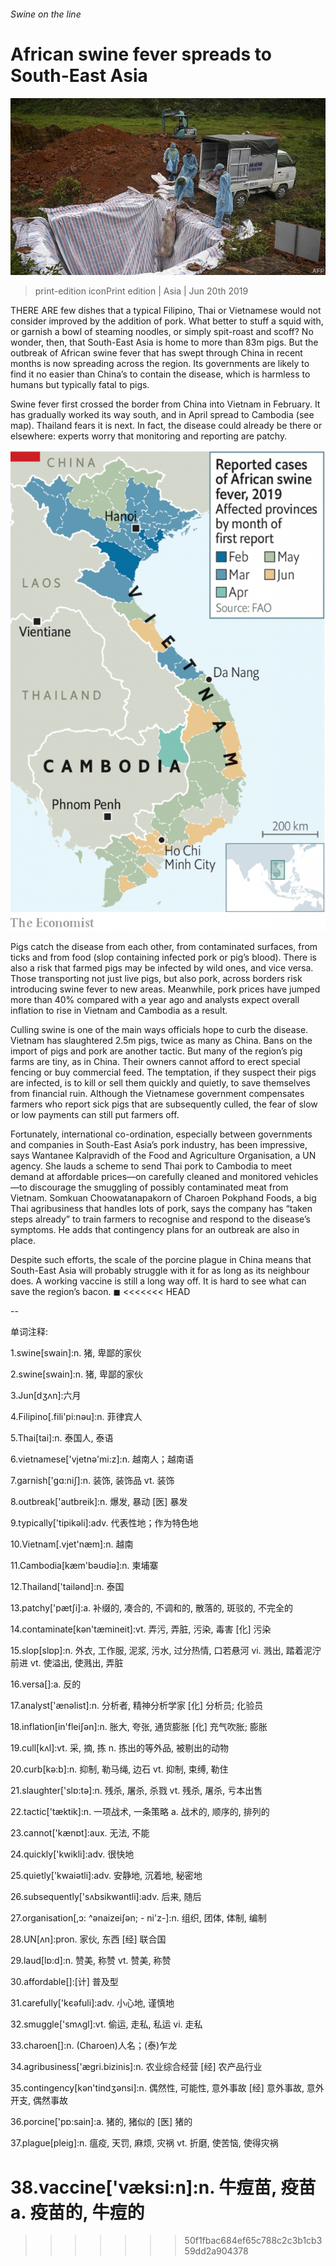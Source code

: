 ###### Swine on the line

# African swine fever spreads to South-East Asia 

![image](images/20190622_asp501.jpg) 

> print-edition iconPrint edition | Asia | Jun 20th 2019 

THERE ARE few dishes that a typical Filipino, Thai or Vietnamese would not consider improved by the addition of pork. What better to stuff a squid with, or garnish a bowl of steaming noodles, or simply spit-roast and scoff? No wonder, then, that South-East Asia is home to more than 83m pigs. But the outbreak of African swine fever that has swept through China in recent months is now spreading across the region. Its governments are likely to find it no easier than China’s to contain the disease, which is harmless to humans but typically fatal to pigs. 

Swine fever first crossed the border from China into Vietnam in February. It has gradually worked its way south, and in April spread to Cambodia (see map). Thailand fears it is next. In fact, the disease could already be there or elsewhere: experts worry that monitoring and reporting are patchy. 

![image](images/20190622_asm939.png) 

Pigs catch the disease from each other, from contaminated surfaces, from ticks and from food (slop containing infected pork or pig’s blood). There is also a risk that farmed pigs may be infected by wild ones, and vice versa. Those transporting not just live pigs, but also pork, across borders risk introducing swine fever to new areas. Meanwhile, pork prices have jumped more than 40% compared with a year ago and analysts expect overall inflation to rise in Vietnam and Cambodia as a result. 

Culling swine is one of the main ways officials hope to curb the disease. Vietnam has slaughtered 2.5m pigs, twice as many as China. Bans on the import of pigs and pork are another tactic. But many of the region’s pig farms are tiny, as in China. Their owners cannot afford to erect special fencing or buy commercial feed. The temptation, if they suspect their pigs are infected, is to kill or sell them quickly and quietly, to save themselves from financial ruin. Although the Vietnamese government compensates farmers who report sick pigs that are subsequently culled, the fear of slow or low payments can still put farmers off. 

Fortunately, international co-ordination, especially between governments and companies in South-East Asia’s pork industry, has been impressive, says Wantanee Kalpravidh of the Food and Agriculture Organisation, a UN agency. She lauds a scheme to send Thai pork to Cambodia to meet demand at affordable prices—on carefully cleaned and monitored vehicles—to discourage the smuggling of possibly contaminated meat from Vietnam. Somkuan Choowatanapakorn of Charoen Pokphand Foods, a big Thai agribusiness that handles lots of pork, says the company has “taken steps already” to train farmers to recognise and respond to the disease’s symptoms. He adds that contingency plans for an outbreak are also in place. 

Despite such efforts, the scale of the porcine plague in China means that South-East Asia will probably struggle with it for as long as its neighbour does. A working vaccine is still a long way off. It is hard to see what can save the region’s bacon. ◼ 
<<<<<<< HEAD

-- 

 单词注释:

1.swine[swain]:n. 猪, 卑鄙的家伙 

2.swine[swain]:n. 猪, 卑鄙的家伙 

3.Jun[dʒʌn]:六月 

4.Filipino[.fili'pi:nәu]:n. 菲律宾人 

5.Thai[tai]:n. 泰国人, 泰语 

6.vietnamese['vjetnә'mi:z]:n. 越南人；越南语 

7.garnish['gɑ:niʃ]:n. 装饰, 装饰品 vt. 装饰 

8.outbreak['autbreik]:n. 爆发, 暴动 [医] 暴发 

9.typically['tipikәli]:adv. 代表性地；作为特色地 

10.Vietnam[.vjet'næm]:n. 越南 

11.Cambodia[kæm'bәudiә]:n. 柬埔寨 

12.Thailand['tailәnd]:n. 泰国 

13.patchy['pætʃi]:a. 补缀的, 凑合的, 不调和的, 散落的, 斑驳的, 不完全的 

14.contaminate[kәn'tæmineit]:vt. 弄污, 弄脏, 污染, 毒害 [化] 污染 

15.slop[slɒp]:n. 外衣, 工作服, 泥浆, 污水, 过分热情, 口若悬河 vi. 溅出, 踏着泥泞前进 vt. 使溢出, 使溅出, 弄脏 

16.versa[]:a. 反的 

17.analyst['ænәlist]:n. 分析者, 精神分析学家 [化] 分析员; 化验员 

18.inflation[in'fleiʃәn]:n. 胀大, 夸张, 通货膨胀 [化] 充气吹胀; 膨胀 

19.cull[kʌl]:vt. 采, 摘, 拣 n. 拣出的等外品, 被剔出的动物 

20.curb[kә:b]:n. 抑制, 勒马绳, 边石 vt. 抑制, 束缚, 勒住 

21.slaughter['slɒ:tә]:n. 残杀, 屠杀, 杀戮 vt. 残杀, 屠杀, 亏本出售 

22.tactic['tæktik]:n. 一项战术, 一条策略 a. 战术的, 顺序的, 排列的 

23.cannot['kænɒt]:aux. 无法, 不能 

24.quickly['kwikli]:adv. 很快地 

25.quietly['kwaiәtli]:adv. 安静地, 沉着地, 秘密地 

26.subsequently['sʌbsikwәntli]:adv. 后来, 随后 

27.organisation[,ɔ: ^әnaizeiʃən; - ni'z-]:n. 组织, 团体, 体制, 编制 

28.UN[ʌn]:pron. 家伙, 东西 [经] 联合国 

29.laud[lɒ:d]:n. 赞美, 称赞 vt. 赞美, 称赞 

30.affordable[]:[计] 普及型 

31.carefully['kєәfuli]:adv. 小心地, 谨慎地 

32.smuggle['smʌgl]:vt. 偷运, 走私, 私运 vi. 走私 

33.charoen[]:n. (Charoen)人名；(泰)乍龙 

34.agribusiness['ægri.bizinis]:n. 农业综合经营 [经] 农产品行业 

35.contingency[kәn'tindʒәnsi]:n. 偶然性, 可能性, 意外事故 [经] 意外事故, 意外开支, 偶然事故 

36.porcine['pɒ:sain]:a. 猪的, 猪似的 [医] 猪的 

37.plague[pleig]:n. 瘟疫, 天罚, 麻烦, 灾祸 vt. 折磨, 使苦恼, 使得灾祸 

38.vaccine['væksi:n]:n. 牛痘苗, 疫苗 a. 疫苗的, 牛痘的 
=======
>>>>>>> 50f1fbac684ef65c788c2c3b1cb359dd2a904378

